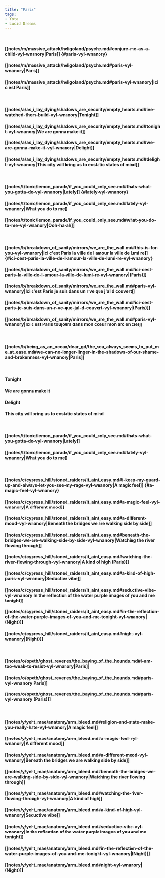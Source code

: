 ```yaml
---
title: "Paris"
tags:
- Yota
- Lucid Dreams
---
```

&nbsp;
#### [[notes/m/massive_attack/heligoland/psyche.md#conjure-me-as-a-child-vyl-wnanory|Paris]] {#paris-vyl-wnanory}
#### [[notes/m/massive_attack/heligoland/psyche.md#paris-vyl-wnanory|Paris]]
#### [[notes/m/massive_attack/heligoland/psyche.md#paris-vyl-wnanory|Ici c est Paris]]
&nbsp;
#### [[notes/a/as_i_lay_dying/shadows_are_security/empty_hearts.md#ive-watched-them-build-vyl-wnanory|Tonight]]
#### [[notes/a/as_i_lay_dying/shadows_are_security/empty_hearts.md#tonight-vyl-wnanory|We are gonna make it]]
#### [[notes/a/as_i_lay_dying/shadows_are_security/empty_hearts.md#we-are-gonna-make-it-vyl-wnanory|Delight]]
#### [[notes/a/as_i_lay_dying/shadows_are_security/empty_hearts.md#delight-vyl-wnanory|This city will bring us to ecstatic states of mind]]
&nbsp;
#### [[notes/t/tonic/lemon_parade/if_you_could_only_see.md#thats-what-you-gotta-do-vyl-wnanory|Lately]] {#lately-vyl-wnanory}
#### [[notes/t/tonic/lemon_parade/if_you_could_only_see.md#lately-vyl-wnanory|What you do to me]]
#### [[notes/t/tonic/lemon_parade/if_you_could_only_see.md#what-you-do-to-me-vyl-wnanory|Ooh-ha-ah]]
&nbsp;
#### [[notes/b/breakdown_of_sanity/mirrors/we_are_the_wall.md#this-is-for-you-vyl-wnanory|Ici c'est Paris la ville de l amour la ville de lumi re]] {#ici-cest-paris-la-ville-de-l-amour-la-ville-de-lumi-re-vyl-wnanory}
#### [[notes/b/breakdown_of_sanity/mirrors/we_are_the_wall.md#ici-cest-paris-la-ville-de-l-amour-la-ville-de-lumi-re-vyl-wnanory|(Paris)]]
#### [[notes/b/breakdown_of_sanity/mirrors/we_are_the_wall.md#paris-vyl-wnanory|Ici c'est Paris je suis dans un r ve que j'al d couvert]]
#### [[notes/b/breakdown_of_sanity/mirrors/we_are_the_wall.md#ici-cest-paris-je-suis-dans-un-r-ve-que-jal-d-couvert-vyl-wnanory|(Paris)]]
#### [[notes/b/breakdown_of_sanity/mirrors/we_are_the_wall.md#paris-vyl-wnanory|Ici c est Paris toujours dans mon coeur mon arc en ciel]]
&nbsp;
#### [[notes/b/being_as_an_ocean/dear_gd/the_sea_always_seems_to_put_me_at_ease.md#we-can-no-longer-linger-in-the-shadows-of-our-shame-and-brokenness-vyl-wnanory|Paris]]
&nbsp;
#### Tonight
#### We are gonna make it
#### Delight
#### This city will bring us to ecstatic states of mind
&nbsp;
#### [[notes/t/tonic/lemon_parade/if_you_could_only_see.md#thats-what-you-gotta-do-vyl-wnanory|Lately]]
#### [[notes/t/tonic/lemon_parade/if_you_could_only_see.md#lately-vyl-wnanory|What you do to me]]
&nbsp;
#### [[notes/c/cypress_hill/stoned_raiders/it_aint_easy.md#i-keep-my-guard-up-and-always-let-you-see-my-rage-vyl-wnanory|A magic feel]] {#a-magic-feel-vyl-wnanory}
#### [[notes/c/cypress_hill/stoned_raiders/it_aint_easy.md#a-magic-feel-vyl-wnanory|A different mood]]
#### [[notes/c/cypress_hill/stoned_raiders/it_aint_easy.md#a-different-mood-vyl-wnanory|Beneath the bridges we are walking side by side]]
#### [[notes/c/cypress_hill/stoned_raiders/it_aint_easy.md#beneath-the-bridges-we-are-walking-side-by-side-vyl-wnanory|Watching the river flowing through]]
#### [[notes/c/cypress_hill/stoned_raiders/it_aint_easy.md#watching-the-river-flowing-through-vyl-wnanory|A kind of high (Paris)]]
#### [[notes/c/cypress_hill/stoned_raiders/it_aint_easy.md#a-kind-of-high-paris-vyl-wnanory|Seductive vibe]]
#### [[notes/c/cypress_hill/stoned_raiders/it_aint_easy.md#seductive-vibe-vyl-wnanory|In the reflection of the water purple images of you and me tonight]]
#### [[notes/c/cypress_hill/stoned_raiders/it_aint_easy.md#in-the-reflection-of-the-water-purple-images-of-you-and-me-tonight-vyl-wnanory|(Night)]]
#### [[notes/c/cypress_hill/stoned_raiders/it_aint_easy.md#night-vyl-wnanory|(Night)]]
&nbsp;
#### [[notes/o/opeth/ghost_reveries/the_baying_of_the_hounds.md#i-am-too-weak-to-resist-vyl-wnanory|Paris]]
#### [[notes/o/opeth/ghost_reveries/the_baying_of_the_hounds.md#paris-vyl-wnanory|Paris]]
#### [[notes/o/opeth/ghost_reveries/the_baying_of_the_hounds.md#paris-vyl-wnanory|(Paris)]]
&nbsp;
#### [[notes/y/yeht_mae/anatomy/arm_bleed.md#religion-and-state-make-you-really-hate-vyl-wnanory|A magic feel]]
#### [[notes/y/yeht_mae/anatomy/arm_bleed.md#a-magic-feel-vyl-wnanory|A different mood]]
#### [[notes/y/yeht_mae/anatomy/arm_bleed.md#a-different-mood-vyl-wnanory|Beneath the bridges we are walking side by side]]
#### [[notes/y/yeht_mae/anatomy/arm_bleed.md#beneath-the-bridges-we-are-walking-side-by-side-vyl-wnanory|Watching the river flowing through]]
#### [[notes/y/yeht_mae/anatomy/arm_bleed.md#watching-the-river-flowing-through-vyl-wnanory|A kind of high]]
#### [[notes/y/yeht_mae/anatomy/arm_bleed.md#a-kind-of-high-vyl-wnanory|Seductive vibe]]
#### [[notes/y/yeht_mae/anatomy/arm_bleed.md#seductive-vibe-vyl-wnanory|In the reflection of the water purple images of you and me tonight]]
#### [[notes/y/yeht_mae/anatomy/arm_bleed.md#in-the-reflection-of-the-water-purple-images-of-you-and-me-tonight-vyl-wnanory|(Night)]]
#### [[notes/y/yeht_mae/anatomy/arm_bleed.md#night-vyl-wnanory|(Night)]]
